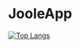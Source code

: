 # JooleApp

[![Top Langs](https://github-readme-stats.vercel.app/api/top-langs/?username=birvasevak&layout=compact)](https://github.com/anuraghazra/github-readme-stats)
